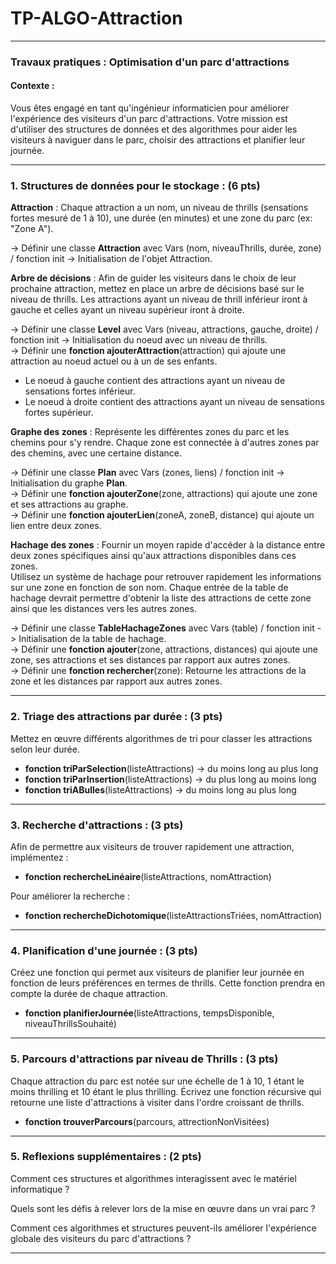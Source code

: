 # TP-ALGO-Attraction

---

### **Travaux pratiques : Optimisation d'un parc d'attractions**

#### **Contexte** :
Vous êtes engagé en tant qu'ingénieur informaticien pour améliorer l'expérience des visiteurs d'un parc d'attractions. Votre mission est d'utiliser des structures de données et des algorithmes pour aider les visiteurs à naviguer dans le parc, choisir des attractions et planifier leur journée.

---

### **1. Structures de données pour le stockage** : (6 pts)

**Attraction** : Chaque attraction a un nom, un niveau de thrills (sensations fortes mesuré de 1 à 10), une durée (en minutes) et une zone du parc (ex: "Zone A").

-> Définir une classe **Attraction** avec Vars (nom, niveauThrills, durée, zone) / fonction init -> Initialisation de l'objet Attraction.

**Arbre de décisions** : Afin de guider les visiteurs dans le choix de leur prochaine attraction, mettez en place un arbre de décisions basé sur le niveau de thrills. Les attractions ayant un niveau de thrill inférieur iront à gauche et celles ayant un niveau supérieur iront à droite.

-> Définir une classe **Level** avec Vars (niveau, attractions, gauche, droite) / fonction init -> Initialisation du noeud avec un niveau de thrills.   
-> Définir une **fonction ajouterAttraction**(attraction) qui ajoute une attraction au noeud actuel ou à un de ses enfants.   
* Le noeud à gauche contient des attractions ayant un niveau de sensations fortes inférieur.   
* Le noeud à droite contient des attractions ayant un niveau de sensations fortes supérieur.   

**Graphe des zones** : Représente les différentes zones du parc et les chemins pour s'y rendre. Chaque zone est connectée à d'autres zones par des chemins, avec une certaine distance.

-> Définir une classe **Plan** avec Vars (zones, liens) / fonction init -> Initialisation du graphe **Plan**.   
-> Définir une **fonction ajouterZone**(zone, attractions) qui ajoute une zone et ses attractions au graphe.   
-> Définir une **fonction ajouterLien**(zoneA, zoneB, distance) qui ajoute un lien entre deux zones.   

**Hachage des zones** : Fournir un moyen rapide d'accéder à la distance entre deux zones spécifiques ainsi qu'aux attractions disponibles dans ces zones.   
Utilisez un système de hachage pour retrouver rapidement les informations sur une zone en fonction de son nom. Chaque entrée de la table de hachage devrait permettre d'obtenir la liste des attractions de cette zone ainsi que les distances vers les autres zones.   

-> Définir une classe **TableHachageZones** avec Vars (table) / fonction init -> Initialisation de la table de hachage.   
-> Définir une **fonction ajouter**(zone, attractions, distances) qui ajoute une zone, ses attractions et ses distances par rapport aux autres zones.   
-> Définir une **fonction rechercher**(zone): Retourne les attractions de la zone et les distances par rapport aux autres zones.  

---

### **2. Triage des attractions par durée** : (3 pts)

Mettez en œuvre différents algorithmes de tri pour classer les attractions selon leur durée.
- **fonction triParSelection**(listeAttractions) -> du moins long au plus long
- **fonction triParInsertion**(listeAttractions) -> du plus long au moins long
- **fonction triABulles**(listeAttractions) -> du moins long au plus long

---

### **3. Recherche d'attractions** : (3 pts)

Afin de permettre aux visiteurs de trouver rapidement une attraction, implémentez :
- **fonction rechercheLinéaire**(listeAttractions, nomAttraction)

Pour améliorer la recherche :
- **fonction rechercheDichotomique**(listeAttractionsTriées, nomAttraction)

---

### **4. Planification d'une journée** : (3 pts)

Créez une fonction qui permet aux visiteurs de planifier leur journée en fonction de leurs préférences en termes de thrills. Cette fonction prendra en compte la durée de chaque attraction.
- **fonction planifierJournée**(listeAttractions, tempsDisponible, niveauThrillsSouhaité)

---

### **5. Parcours d'attractions par niveau de Thrills** : (3 pts)

Chaque attraction du parc est notée sur une échelle de 1 à 10, 1 étant le moins thrilling et 10 étant le plus thrilling. Écrivez une fonction récursive qui retourne une liste d'attractions à visiter dans l'ordre croissant de thrills.
- **fonction trouverParcours**(parcours, attrectionNonVisitées)

---

### **5. Reflexions supplémentaires** : (2 pts)

Comment ces structures et algorithmes interagissent avec le matériel informatique ?

Quels sont les défis à relever lors de la mise en œuvre dans un vrai parc ?

Comment ces algorithmes et structures peuvent-ils améliorer l'expérience globale des visiteurs du parc d'attractions ?

---
